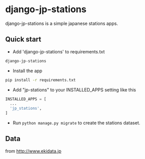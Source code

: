 # django-jp-stations

django-jp-stations is a simple japanese stations apps.

## Quick start

* Add 'django-jp-stations' to requirements.txt

```txt
django-jp-stations
```

* Install the app

```sh
pip install -r requirements.txt
```

* Add "jp-stations" to your INSTALLED_APPS setting like this

```python
INSTALLED_APPS = [
  ...
  'jp_stations',
]
```

* Run `python manage.py migrate` to create the stations dataset.

## Data

from http://www.ekidata.jp
